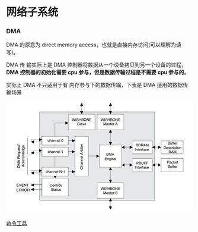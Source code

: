 # 网络子系统

### DMA

DMA 的原意为 direct memory access，也就是直接内存访问(可以理解为读写)。

DMA 传 输实际上是 DMA 控制器将数据从一个设备拷贝到另一个设备的过程，**DMA 控制器的初始化需要 cpu 参与，但是数据传输过程是不需要 cpu 参与的**。

实际上 DMA 不只适用于有 内存参与下的数据传输，下表是 DMA 适用的数据传输场景

![](image/image_tSMITtP_fB.png)

[ 命令工具](命令工具/命令工具.md " 命令工具")

